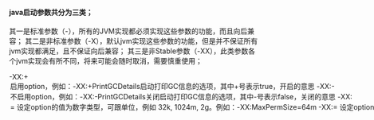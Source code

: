 #### java启动参数共分为三类；
其一是标准参数（-），所有的JVM实现都必须实现这些参数的功能，而且向后兼容；
其二是非标准参数（-X），默认jvm实现这些参数的功能，但是并不保证所有jvm实现都满足，且不保证向后兼容；
其三是非Stable参数（-XX），此类参数各个jvm实现会有所不同，将来可能会随时取消，需要慎重使用；

-XX:+<option> 启用option，例如：-XX:+PrintGCDetails启动打印GC信息的选项，其中+号表示true，开启的意思
-XX:-<option> 不启用option，例如：-XX:-PrintGCDetails关闭启动打印GC信息的选项，其中-号表示false，关闭的意思
-XX:<option>=<number> 设定option的值为数字类型，可跟单位，例如 32k, 1024m, 2g。例如：-XX:MaxPermSize=64m
-XX:<option>=<string> 设定option的值为字符串，例如： -XX:HeapDumpPath="C:\Users\xx\Desktop\xx"
